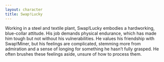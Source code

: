 ```yaml
---
layout: character
title: Swap!Lucky
---
```


Working in a steel and textile plant, Swap!Lucky embodies a hardworking, blue-collar attitude. His job demands physical endurance, which has made him tough but not without his vulnerabilities. He values his friendship with Swap!Miner, but his feelings are complicated, stemming more from admiration and a sense of longing for something he hasn’t fully grasped. He often brushes these feelings aside, unsure of how to process them.
